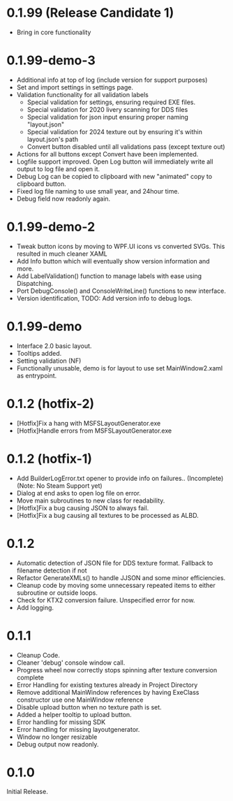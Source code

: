 # 0.1.99 (Release Candidate 1)
- Bring in core functionality

# 0.1.99-demo-3
- Additional info at top of log (include version for support purposes)
- Set and import settings in settings page.
- Validation functionality for all validation labels
	- Special validation for settings, ensuring required EXE files.
	- Special validation for 2020 livery scanning for DDS files
	- Special validation for json input ensuring proper naming "layout.json"
	- Special validation for 2024 texture out by ensuring it's within layout.json's path
	- Convert button disabled until all validations pass (except texture out)
- Actions for all buttons except Convert have been implemented.
- Logfile support improved. Open Log button will immediately write all output to log file and open it.
- Debug Log can be copied to clipboard with new "animated" copy to clipboard button.
- Fixed log file naming to use small year, and 24hour time.
- Debug field now readonly again.

# 0.1.99-demo-2
- Tweak button icons by moving to WPF.UI icons vs converted SVGs. This resulted in much cleaner XAML
- Add Info button which will eventually show version information and more.
- Add LabelValidation() function to manage labels with ease using Dispatching.
- Port DebugConsole() and ConsoleWriteLine() functions to new interface.
- Version identification, TODO: Add version info to debug logs.

# 0.1.99-demo
- Interface 2.0 basic layout.
- Tooltips added.
- Setting validation (NF)
- Functionally unusable, demo is for layout to use set MainWindow2.xaml as entrypoint.

# 0.1.2 (hotfix-2)
- [Hotfix]Fix a hang with MSFSLayoutGenerator.exe
- [Hotfix]Handle errors from MSFSLayoutGenerator.exe

# 0.1.2 (hotfix-1)
- Add BuilderLogError.txt opener to provide info on failures.. (Incomplete) (Note: No Steam Support yet)
- Dialog at end asks to open log file on error.
- Move main subroutines to new class for readability.
- [Hotfix]Fix a bug causing JSON to always fail.
- [Hotfix]Fix a bug causing all textures to be processed as ALBD.

# 0.1.2
- Automatic detection of JSON file for DDS texture format. Fallback to filename detection if not
- Refactor GenerateXMLs() to handle JJSON and some minor efficiencies.
- Cleanup code by moving some unnecessary repeated items to either subroutine or outside loops.
- Check for KTX2 conversion failure. Unspecified error for now.
- Add logging.

# 0.1.1
- Cleanup Code.
- Cleaner 'debug' console window call.
- Progress wheel now correctly stops spinning after texture conversion complete
- Error Handling for existing textures already in Project Directory
- Remove additional MainWindow references by having ExeClass constructor use one MainWindow reference
- Disable upload button when no texture path is set.
- Added a helper tooltip to upload button.
- Error handling for missing SDK
- Error handling for missing layoutgenerator.
- Window no longer resizable
- Debug output now readonly.

# 0.1.0
Initial Release.